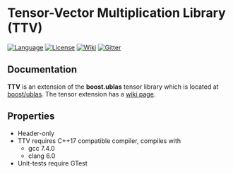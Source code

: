 Tensor-Vector Multiplication Library (TTV)
=====
[![Language](https://img.shields.io/badge/C%2B%2B-11-blue.svg)](https://en.wikipedia.org/wiki/C%2B%2B#Standardization)
[![License](https://img.shields.io/badge/license-GPL-blue.svg)](https://github.com/bassoy/ttv/blob/master/LICENSE)
[![Wiki](https://img.shields.io/badge/ttv-wiki-blue.svg)](https://github.com/bassoy/ttv/wiki)
[![Gitter](https://img.shields.io/badge/ttv-chat%20on%20gitter-4eb899.svg)](https://gitter.im/bassoy)


## Documentation 
**TTV** is an extension of the **boost.ublas** tensor library which is located at [boost/ublas](https://github.com/boostorg/ublas).
The tensor extension has a [wiki page](https://github.com/bassoy/ttv/wiki).

## Properties
* Header-only
* TTV requires C++17 compatible compiler, compiles with
  * gcc 7.4.0
  * clang 6.0
* Unit-tests require GTest
